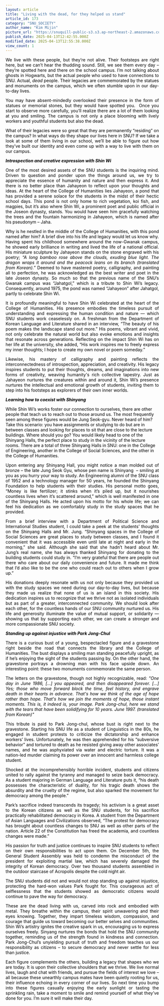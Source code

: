 ```yaml
---
layout: article
title: "Living with the dead, for they helped us stand"
article_id: 173
category: "SNU_SOCIETY"
author_name: "Kim Mijin"
picture_url: "https://snuquill-public-s3.s3.ap-northeast-2.amazonaws.com/photo/article/46b43376-6bd3-4b75-af5e-c3faf8398d98.jpg"
publish_date: 2025-04-13T12:42:55.000Z
modified_date: 2025-04-13T12:55:38.000Z
view_count: 1
---
```


<p style="text-align:justify;"><span style="background-color:transparent;color:#000000;">We live with these people, but they’re not alive. Their footsteps are right here, but we can’t hear the thudding sound. Still, we see them every day – they’re spotted here and there on the school campus. I’m not talking about ghosts in Hogwarts, but the actual people who used to have connections to SNU. Actual,&nbsp;<i>dead&nbsp;</i>people. Their legacies are commemorated by the statues and monuments on the campus, which we often stumble upon in our day-to-day lives.</span></p><p style="text-align:justify;"><span style="background-color:transparent;color:#000000;">You may have absent-mindedly overlooked their presence in the form of statues or memorial stones, but they would have spotted you.&nbsp;&nbsp;Once you start to observe more carefully, you’ll realize there are a lot of them looking at you and smiling. The campus is not only a place blooming with lively workers and youthful students but also the dead.</span></p><p style="text-align:justify;"><span style="background-color:transparent;color:#000000;">What of their legacies were so great that they are permanently “residing” on the campus? In what ways do they shape our lives here in SNU? If we take a look at some of them living in our school, we’ll be able to figure out how they’ve built our identity and even come up with a way to live with them on our campus.</span></p><p><span style="background-color:transparent;color:#000000;"><i><strong>Introspection and creative expression with Shin Wi</strong></i></span></p><p style="text-align:justify;"><span style="background-color:transparent;color:#000000;">One of the most desired assets of the SNU students is the inquiring mind. Driven to question and ponder upon the things around us, we try to appreciate the essence of humanity and nature and then express it. And there is no better place than Jahayeon to reflect upon your thoughts and ideas. At the heart of the College of Humanities lies Jahayeon, a pond that has provided a serene solace for the students in the midst of their hectic school days. This pond is not only home to rich vegetation, koi fish, and magpies, but it’s also where Shin Wi, a prominent poet and public official in the Joseon dynasty, stands. You would have seen him gracefully watching the trees and the fountain harmonizing in Jahayeon, which is named after his pseudonym – Jaha.</span></p><p style="text-align:justify;"><span style="background-color:transparent;color:#000000;">Why is he nestled in the middle of the College of Humanities, with this pond named after him? A brief dive into his life and legacy would let us know why. Having spent his childhood somewhere around the now-Gwanak campus, he showed early brilliance in writing and lived the life of a national official. His miniature sculpture by Jahayeon stands on the stone&nbsp;engraved with his poetry;&nbsp;<i>“A long bamboo rose above the clouds, exuding blue light. The dragon wraps it around and the peacock leans on its branch (translated from Korean).”</i> Deemed to have mastered poetry, calligraphy, and painting all to perfection, he was acknowledged as the best writer and poet in the late Joseon dynasty. So much so that the previous name of the SNU’s Gwanak campus was “Jahatgol,” which is a tribute to Shin Wi’s legacy. Consequently, around 1975, the pond was named “Jahayeon” after Jahatgol, partly to celebrate Shin Wi.</span></p><p style="text-align:justify;"><span style="background-color:transparent;color:#000000;">It is profoundly meaningful to have Shin Wi celebrated at the heart of the College of Humanities. His presence embodies the timeless pursuit of understanding and expressing the human condition and nature — which SNU students work ceaselessly on. A freshman from the Department of Korean Language and Literature shared in an interview, “The beauty of his poem makes the landscape stand out more.” His poems, vibrant and vivid, not only celebrate the natural world but also evoke emotions and insights that resonate across generations. Reflecting on the impact Shin Wi has on her life at the university, she added, “His work inspires me to freely express my inner thoughts; I hope to create my own novel or poem someday.”</span></p><p style="text-align:justify;"><span style="background-color:transparent;color:#000000;">Likewise, his mastery of calligraphy and painting reflects the interconnectedness of introspection, appreciation, and creativity. His legacy inspires students to put their thoughts, dreams, and imaginations into new forms of creativity, weaving humanity's rich collective tapestry. Just as Jahayeon nurtures the creatures within and around it, Shin Wi’s presence nurtures the intellectual and emotional growth of students, inviting them to step into his footsteps as explorers of their own inner worlds.</span></p><p><span style="background-color:transparent;color:#000000;"><i><strong>Learning how to coexist with Shinyang</strong></i></span></p><p><span style="background-color:transparent;color:#000000;">While Shin Wi’s works foster our connection to ourselves, there are other people that teach us to reach out to those around us. The most frequently seen among these figures would be Jung Seok-gyu. Never heard of him? Take this scenario: you have assignments or studying to do but are in between classes and looking for places to sit that are close to the lecture buildings. Where should you go? You would likely head to one of the Shinyang Halls, the perfect place to study in the vicinity of the lecture rooms. There are a total of three Shinyang Halls in SNU: one in the College of Engineering, another in the College of Social Sciences, and the other in the College of Humanities.</span></p><p style="text-align:justify;"><span style="background-color:transparent;color:#000000;">Upon entering any Shinyang Hall, you might notice a man molded out of bronze – the late Jung Seok Gyu, whose pen name is Shinyang&nbsp; – smiling at you as you hurry your way to study. An Engineering alumni of the SNU class of 1952 and a technology manager for 50 years, he founded the Shinyang Foundation to help students with their studies. His personal motto goes, “Money is like fertilizer; it stinks when it’s piled up, but it nourishes countless lives when it’s scattered around,” which is well manifested in one of the Shinyang Halls. He acted upon his motto for his whole life; we can feel his dedication as we comfortably study in the study spaces that he provided.</span></p><p style="text-align:justify;"><span style="background-color:transparent;color:#000000;">From a brief interview with a Department of Political Science and International Studies student, I could take a peek at the students’ thoughts on the Shinyang Halls and Mr. Jung. “Shinyang spaces in the College of Social Sciences are great places to study between classes, and I found it convenient that it was accessible even until late at night and early in the morning,” she said. Although she said that she hadn’t heard about Mr. Jung’s real name, she has always thanked Shinyang for donating to the building students could study in. “I’m very grateful that there are people out there who care about our daily convenience and future. It made me think that I’d also like to be the one who could reach out to others when I grow up.”</span></p><p style="text-align:justify;"><span style="background-color:transparent;color:#000000;">His donations deeply resonate with us not only because they provided us with the study spaces we need during our day-to-day lives, but because they made us realize that none of us is an island in this society. His dedication inspires us to recognize that we thrive not as isolated individuals but as part of a greater, interconnected community. We should look after each other, for the countless hands of our SNU community nurtured us. His life and generosity illuminate the value of mutual support, or solidarity — showing us that by supporting each other, we can create a stronger and more compassionate SNU society.</span></p><p><span style="background-color:transparent;color:#000000;"><i><strong>Standing up against injustice with Park Jong-Chul</strong></i></span></p><p style="text-align:justify;"><span style="background-color:transparent;color:#000000;">There is a curious bust of a young, bespectacled figure and a gravestone right beside the road that connects the library and the College of Humanities. The bust displays a smiling man standing peacefully upright, as if he’s enjoying the sight of the students passing by. On the other hand, the gravestone portrays a drowning man with his face upside down. An interesting point: these two monuments commemorate the same person.</span></p><p style="text-align:justify;"><span style="background-color:transparent;color:#000000;">The letters on the gravestone, though not highly recognizable, read:&nbsp;<i>"One day in June 1986, [...] you appeared, and then disappeared forever. [...] Yes; those who move forward block the time, feel history, and engrave death in their hearts in advance. That's how we think of the age of hope rather than hope. That's how we join the moments of hope, those instant moments. This is, it indeed is, your image. Park Jong-chul, here we stand with the tears that have been solidifying for 10 years. June 1997. (translated from Korean)"</i></span></p><p style="text-align:justify;"><span style="background-color:transparent;color:#000000;">This tribute is paid to Park Jong-chul, whose bust is right next to the gravestone. Starting his SNU life as a student of Linguistics in the 80s, he engaged in student protests to criticize the dictatorship and enhance workers’ lives. Unfortunately, he was then apprehended for his “subversive behavior” and tortured to death as he resisted giving away other associates’ names, and he was asphyxiated via water and electric torture. It was a nation-led murder claiming its power over an innocent and harmless college student.&nbsp;</span></p><p style="text-align:justify;"><span style="background-color:transparent;color:#000000;">Shocked at the incomprehensibly horrible incident, students and citizens united to rally against the tyranny and managed to seize back democracy. As a student majoring in German Language and Literature puts it, “his death possesses the characteristic of duality, for his tragic death shows the absurdity and the cruelty of the regime, but also sparked the movement for democracy among the people.”&nbsp;</span></p><p style="text-align:justify;"><span style="background-color:transparent;color:#000000;">Park’s sacrifice indeed transcends its tragedy; his activism is a great asset to the Korean citizens as well as the SNU students, for his sacrifice practically rehabilitated democracy in Korea. A student from the Department of Asian Languages and Civilizations observed, “The protest for democracy has brought about countless changes to SNU as well as other parts of the nation. Article 22 of the Constitution has freed the academia, and countless changes were made.”</span></p><p style="text-align:justify;"><span style="background-color:transparent;color:#000000;">His passion for truth and justice continues to inspire SNU students to reflect on their own responsibilities to act upon them. On December 5th, the General Student Assembly was held to condemn the misconduct of the president for exploiting martial law, which has severely damaged the integrity of Korean democracy. Over two thousand students assembled in the outdoor staircase of Acropolis despite the cold night air.</span></p><p style="text-align:justify;"><span style="background-color:transparent;color:#000000;">The SNU students did not and would not stop standing up against injustice, protecting the hard-won values Park fought for. This courageous act of selflessness that the students showed as democratic citizens would continue to pave the way for democracy.</span></p><p style="text-align:justify;"><span style="background-color:transparent;color:#000000;">These are the dead living with us, carved into rock and embodied with metal. They breathe within the campus, their spirit unwavering and their eyes knowing. Together, they impart timeless wisdom, compassion, and courage that guide us toward becoming our better selves and communities. Shin Wi’s artistry ignites the creative spark in us, encouraging us to express ourselves freely. Sinyang nurtures the bonds that hold the SNU community together, reminding us of the strength found in kindness and connection. Park Jong-Chul’s unyielding pursuit of truth and freedom teaches us our responsibility as citizens – to secure democracy and never settle for less than justice.</span></p><p style="text-align:justify;"><span style="background-color:transparent;color:#000000;">Each figure complements the others, building a legacy that shapes who we are today. It is upon their collective shoulders that we thrive. We live normal lives, laugh and chat with friends, and pursue the fields of interest we love – all because these unearthly campus mates have been quietly rooting for us, their influence echoing in every corner of our lives. So next time you bump into these figures casually enjoying the early sunlight or tasting the sprinkling rain, take a moment to smile and remind yourself of what they’ve done for you. I’m sure it will make their day.&nbsp;</span></p>
